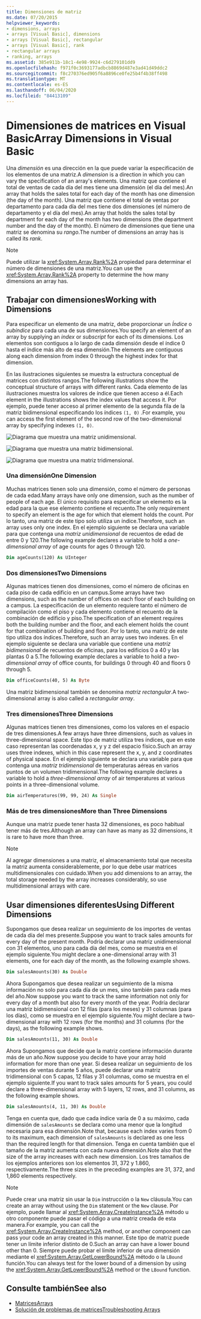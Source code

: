 ```yaml
---
title: Dimensiones de matriz
ms.date: 07/20/2015
helpviewer_keywords:
- dimensions, arrays
- arrays [Visual Basic], dimensions
- arrays [Visual Basic], rectangular
- arrays [Visual Basic], rank
- rectangular arrays
- ranking, arrays
ms.assetid: 385e911b-18c1-4e98-9924-c6d279101dd9
ms.openlocfilehash: f971f0c3693177adbcb8869d487e3ad41d49ddc2
ms.sourcegitcommit: f8c270376ed905f6a8896ce0fe25b4f4b38ff498
ms.translationtype: MT
ms.contentlocale: es-ES
ms.lasthandoff: 06/04/2020
ms.locfileid: "84413109"
---
```

# <a name="array-dimensions-in-visual-basic"></a><span data-ttu-id="e5967-102">Dimensiones de matrices en Visual Basic</span><span class="sxs-lookup"><span data-stu-id="e5967-102">Array Dimensions in Visual Basic</span></span>

<span data-ttu-id="e5967-103">Una *dimensión* es una dirección en la que puede variar la especificación de los elementos de una matriz.</span><span class="sxs-lookup"><span data-stu-id="e5967-103">A *dimension* is a direction in which you can vary the specification of an array's elements.</span></span> <span data-ttu-id="e5967-104">Una matriz que contiene el total de ventas de cada día del mes tiene una dimensión (el día del mes).</span><span class="sxs-lookup"><span data-stu-id="e5967-104">An array that holds the sales total for each day of the month has one dimension (the day of the month).</span></span> <span data-ttu-id="e5967-105">Una matriz que contiene el total de ventas por departamento para cada día del mes tiene dos dimensiones (el número de departamento y el día del mes).</span><span class="sxs-lookup"><span data-stu-id="e5967-105">An array that holds the sales total by department for each day of the month has two dimensions (the department number and the day of the month).</span></span> <span data-ttu-id="e5967-106">El número de dimensiones que tiene una matriz se denomina su *rango*.</span><span class="sxs-lookup"><span data-stu-id="e5967-106">The number of dimensions an array has is called its *rank*.</span></span>

> [!NOTE]
> <span data-ttu-id="e5967-107">Puede utilizar la <xref:System.Array.Rank%2A> propiedad para determinar el número de dimensiones de una matriz.</span><span class="sxs-lookup"><span data-stu-id="e5967-107">You can use the <xref:System.Array.Rank%2A> property to determine the how many dimensions an array has.</span></span>

## <a name="working-with-dimensions"></a><span data-ttu-id="e5967-108">Trabajar con dimensiones</span><span class="sxs-lookup"><span data-stu-id="e5967-108">Working with Dimensions</span></span>

<span data-ttu-id="e5967-109">Para especificar un elemento de una matriz, debe proporcionar un *Índice* o *subíndice* para cada una de sus dimensiones.</span><span class="sxs-lookup"><span data-stu-id="e5967-109">You specify an element of an array by supplying an *index* or *subscript* for each of its dimensions.</span></span> <span data-ttu-id="e5967-110">Los elementos son contiguos a lo largo de cada dimensión desde el índice 0 hasta el índice más alto de esa dimensión.</span><span class="sxs-lookup"><span data-stu-id="e5967-110">The elements are contiguous along each dimension from index 0 through the highest index for that dimension.</span></span>

<span data-ttu-id="e5967-111">En las ilustraciones siguientes se muestra la estructura conceptual de matrices con distintos rangos.</span><span class="sxs-lookup"><span data-stu-id="e5967-111">The following illustrations show the conceptual structure of arrays with different ranks.</span></span> <span data-ttu-id="e5967-112">Cada elemento de las ilustraciones muestra los valores de índice que tienen acceso a él.</span><span class="sxs-lookup"><span data-stu-id="e5967-112">Each element in the illustrations shows the index values that access it.</span></span> <span data-ttu-id="e5967-113">Por ejemplo, puede tener acceso al primer elemento de la segunda fila de la matriz bidimensional especificando los índices `(1, 0)` .</span><span class="sxs-lookup"><span data-stu-id="e5967-113">For example, you can access the first element of the second row of the two-dimensional array by specifying indexes `(1, 0)`.</span></span>

![Diagrama que muestra una matriz unidimensional.](./media/array-dimensions/one-dimensional-array.gif)

![Diagrama que muestra una matriz bidimensional.](./media/array-dimensions/two-dimensional-array.gif)

![Diagrama que muestra una matriz tridimensional.](./media/array-dimensions/three-dimensional-array.gif)

### <a name="one-dimension"></a><span data-ttu-id="e5967-117">Una dimensión</span><span class="sxs-lookup"><span data-stu-id="e5967-117">One Dimension</span></span>

<span data-ttu-id="e5967-118">Muchas matrices tienen solo una dimensión, como el número de personas de cada edad.</span><span class="sxs-lookup"><span data-stu-id="e5967-118">Many arrays have only one dimension, such as the number of people of each age.</span></span> <span data-ttu-id="e5967-119">El único requisito para especificar un elemento es la edad para la que ese elemento contiene el recuento.</span><span class="sxs-lookup"><span data-stu-id="e5967-119">The only requirement to specify an element is the age for which that element holds the count.</span></span> <span data-ttu-id="e5967-120">Por lo tanto, una matriz de este tipo solo utiliza un índice.</span><span class="sxs-lookup"><span data-stu-id="e5967-120">Therefore, such an array uses only one index.</span></span> <span data-ttu-id="e5967-121">En el ejemplo siguiente se declara una variable para que contenga una *matriz unidimensional* de recuentos de edad de entre 0 y 120.</span><span class="sxs-lookup"><span data-stu-id="e5967-121">The following example declares a variable to hold a *one-dimensional array* of age counts for ages 0 through 120.</span></span>

```vb
Dim ageCounts(120) As UInteger
```

### <a name="two-dimensions"></a><span data-ttu-id="e5967-122">Dos dimensiones</span><span class="sxs-lookup"><span data-stu-id="e5967-122">Two Dimensions</span></span>

<span data-ttu-id="e5967-123">Algunas matrices tienen dos dimensiones, como el número de oficinas en cada piso de cada edificio en un campus.</span><span class="sxs-lookup"><span data-stu-id="e5967-123">Some arrays have two dimensions, such as the number of offices on each floor of each building on a campus.</span></span> <span data-ttu-id="e5967-124">La especificación de un elemento requiere tanto el número de compilación como el piso y cada elemento contiene el recuento de la combinación de edificio y piso.</span><span class="sxs-lookup"><span data-stu-id="e5967-124">The specification of an element requires both the building number and the floor, and each element holds the count for that combination of building and floor.</span></span> <span data-ttu-id="e5967-125">Por lo tanto, una matriz de este tipo utiliza dos índices.</span><span class="sxs-lookup"><span data-stu-id="e5967-125">Therefore, such an array uses two indexes.</span></span> <span data-ttu-id="e5967-126">En el ejemplo siguiente se declara una variable que contiene una *matriz bidimensional* de recuentos de oficinas, para los edificios 0 a 40 y las plantas 0 a 5.</span><span class="sxs-lookup"><span data-stu-id="e5967-126">The following example declares a variable to hold a *two-dimensional array* of office counts, for buildings 0 through 40 and floors 0 through 5.</span></span>

```vb
Dim officeCounts(40, 5) As Byte
```

<span data-ttu-id="e5967-127">Una matriz bidimensional también se denomina *matriz rectangular*.</span><span class="sxs-lookup"><span data-stu-id="e5967-127">A two-dimensional array is also called a *rectangular array*.</span></span>

### <a name="three-dimensions"></a><span data-ttu-id="e5967-128">Tres dimensiones</span><span class="sxs-lookup"><span data-stu-id="e5967-128">Three Dimensions</span></span>

<span data-ttu-id="e5967-129">Algunas matrices tienen tres dimensiones, como los valores en el espacio de tres dimensiones.</span><span class="sxs-lookup"><span data-stu-id="e5967-129">A few arrays have three dimensions, such as values in three-dimensional space.</span></span> <span data-ttu-id="e5967-130">Este tipo de matriz utiliza tres índices, que en este caso representan las coordenadas x, y y z del espacio físico.</span><span class="sxs-lookup"><span data-stu-id="e5967-130">Such an array uses three indexes, which in this case represent the x, y, and z coordinates of physical space.</span></span> <span data-ttu-id="e5967-131">En el ejemplo siguiente se declara una variable para que contenga una *matriz tridimensional* de temperaturas aéreas en varios puntos de un volumen tridimensional.</span><span class="sxs-lookup"><span data-stu-id="e5967-131">The following example declares a variable to hold a *three-dimensional array* of air temperatures at various points in a three-dimensional volume.</span></span>

```vb
Dim airTemperatures(99, 99, 24) As Single
```

### <a name="more-than-three-dimensions"></a><span data-ttu-id="e5967-132">Más de tres dimensiones</span><span class="sxs-lookup"><span data-stu-id="e5967-132">More than Three Dimensions</span></span>

<span data-ttu-id="e5967-133">Aunque una matriz puede tener hasta 32 dimensiones, es poco habitual tener más de tres.</span><span class="sxs-lookup"><span data-stu-id="e5967-133">Although an array can have as many as 32 dimensions, it is rare to have more than three.</span></span>

> [!NOTE]
> <span data-ttu-id="e5967-134">Al agregar dimensiones a una matriz, el almacenamiento total que necesita la matriz aumenta considerablemente, por lo que debe usar matrices multidimensionales con cuidado.</span><span class="sxs-lookup"><span data-stu-id="e5967-134">When you add dimensions to an array, the total storage needed by the array increases considerably, so use multidimensional arrays with care.</span></span>

## <a name="using-different-dimensions"></a><span data-ttu-id="e5967-135">Usar dimensiones diferentes</span><span class="sxs-lookup"><span data-stu-id="e5967-135">Using Different Dimensions</span></span>

<span data-ttu-id="e5967-136">Supongamos que desea realizar un seguimiento de los importes de ventas de cada día del mes presente.</span><span class="sxs-lookup"><span data-stu-id="e5967-136">Suppose you want to track sales amounts for every day of the present month.</span></span> <span data-ttu-id="e5967-137">Podría declarar una matriz unidimensional con 31 elementos, uno para cada día del mes, como se muestra en el ejemplo siguiente.</span><span class="sxs-lookup"><span data-stu-id="e5967-137">You might declare a one-dimensional array with 31 elements, one for each day of the month, as the following example shows.</span></span>

```vb
Dim salesAmounts(30) As Double
```

<span data-ttu-id="e5967-138">Ahora Supongamos que desea realizar un seguimiento de la misma información no solo para cada día de un mes, sino también para cada mes del año.</span><span class="sxs-lookup"><span data-stu-id="e5967-138">Now suppose you want to track the same information not only for every day of a month but also for every month of the year.</span></span> <span data-ttu-id="e5967-139">Podría declarar una matriz bidimensional con 12 filas (para los meses) y 31 columnas (para los días), como se muestra en el ejemplo siguiente.</span><span class="sxs-lookup"><span data-stu-id="e5967-139">You might declare a two-dimensional array with 12 rows (for the months) and 31 columns (for the days), as the following example shows.</span></span>

```vb
Dim salesAmounts(11, 30) As Double
```

<span data-ttu-id="e5967-140">Ahora Supongamos que decide que la matriz contiene información durante más de un año.</span><span class="sxs-lookup"><span data-stu-id="e5967-140">Now suppose you decide to have your array hold information for more than one year.</span></span> <span data-ttu-id="e5967-141">Si desea realizar un seguimiento de los importes de ventas durante 5 años, puede declarar una matriz tridimensional con 5 capas, 12 filas y 31 columnas, como se muestra en el ejemplo siguiente.</span><span class="sxs-lookup"><span data-stu-id="e5967-141">If you want to track sales amounts for 5 years, you could declare a three-dimensional array with 5 layers, 12 rows, and 31 columns, as the following example shows.</span></span>

```vb
Dim salesAmounts(4, 11, 30) As Double
```

<span data-ttu-id="e5967-142">Tenga en cuenta que, dado que cada índice varía de 0 a su máximo, cada dimensión de `salesAmounts` se declara como una menor que la longitud necesaria para esa dimensión.</span><span class="sxs-lookup"><span data-stu-id="e5967-142">Note that, because each index varies from 0 to its maximum, each dimension of `salesAmounts` is declared as one less than the required length for that dimension.</span></span> <span data-ttu-id="e5967-143">Tenga en cuenta también que el tamaño de la matriz aumenta con cada nueva dimensión.</span><span class="sxs-lookup"><span data-stu-id="e5967-143">Note also that the size of the array increases with each new dimension.</span></span> <span data-ttu-id="e5967-144">Los tres tamaños de los ejemplos anteriores son los elementos 31, 372 y 1.860, respectivamente.</span><span class="sxs-lookup"><span data-stu-id="e5967-144">The three sizes in the preceding examples are 31, 372, and 1,860 elements respectively.</span></span>

> [!NOTE]
> <span data-ttu-id="e5967-145">Puede crear una matriz sin usar la `Dim` instrucción o la `New` cláusula.</span><span class="sxs-lookup"><span data-stu-id="e5967-145">You can create an array without using the `Dim` statement or the `New` clause.</span></span> <span data-ttu-id="e5967-146">Por ejemplo, puede llamar al <xref:System.Array.CreateInstance%2A> método u otro componente puede pasar el código a una matriz creada de esta manera.</span><span class="sxs-lookup"><span data-stu-id="e5967-146">For example, you can call the <xref:System.Array.CreateInstance%2A> method, or another component can pass your code an array created in this manner.</span></span> <span data-ttu-id="e5967-147">Este tipo de matriz puede tener un límite inferior distinto de 0.</span><span class="sxs-lookup"><span data-stu-id="e5967-147">Such an array can have a lower bound other than 0.</span></span> <span data-ttu-id="e5967-148">Siempre puede probar el límite inferior de una dimensión mediante el <xref:System.Array.GetLowerBound%2A> método o la `LBound` función.</span><span class="sxs-lookup"><span data-stu-id="e5967-148">You can always test for the lower bound of a dimension by using the <xref:System.Array.GetLowerBound%2A> method or the `LBound` function.</span></span>

## <a name="see-also"></a><span data-ttu-id="e5967-149">Consulte también</span><span class="sxs-lookup"><span data-stu-id="e5967-149">See also</span></span>

- [<span data-ttu-id="e5967-150">Matrices</span><span class="sxs-lookup"><span data-stu-id="e5967-150">Arrays</span></span>](index.md)
- [<span data-ttu-id="e5967-151">Solución de problemas de matrices</span><span class="sxs-lookup"><span data-stu-id="e5967-151">Troubleshooting Arrays</span></span>](troubleshooting-arrays.md)
